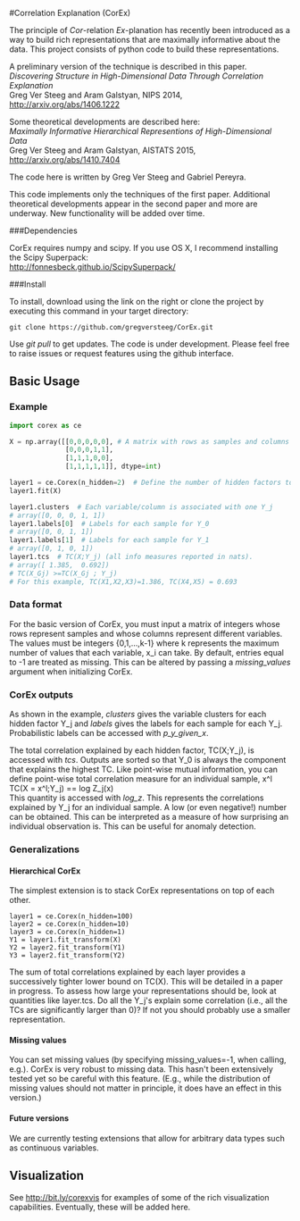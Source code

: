 #Correlation Explanation (CorEx)

The principle of *Cor*-relation *Ex*-planation has recently been introduced as a way to build rich representations that
are maximally informative about the data. This project consists of python code to build these representations.

A preliminary version of the technique is described in this paper.      
*Discovering Structure in High-Dimensional Data Through Correlation Explanation*    
Greg Ver Steeg and Aram Galstyan, NIPS 2014, http://arxiv.org/abs/1406.1222        

Some theoretical developments are described here:      
*Maximally Informative Hierarchical Representions of High-Dimensional Data*    
Greg Ver Steeg and Aram Galstyan, AISTATS 2015, http://arxiv.org/abs/1410.7404   

The code here is written by Greg Ver Steeg and Gabriel Pereyra. 

This code implements only the techniques of the first paper. Additional theoretical developments appear in the second paper and more are underway. New functionality will be added over time. 

###Dependencies

CorEx requires numpy and scipy. If you use OS X, I recommend installing the Scipy Superpack:             
http://fonnesbeck.github.io/ScipySuperpack/

###Install

To install, download using the link on the right or clone the project by executing this command in your target directory:
```
git clone https://github.com/gregversteeg/CorEx.git
```
Use *git pull* to get updates. The code is under development. 
Please feel free to raise issues or request features using the github interface. 

## Basic Usage

### Example

```python
import corex as ce

X = np.array([[0,0,0,0,0], # A matrix with rows as samples and columns as variables.
              [0,0,0,1,1],
              [1,1,1,0,0],
              [1,1,1,1,1]], dtype=int)

layer1 = ce.Corex(n_hidden=2)  # Define the number of hidden factors to use.
layer1.fit(X)

layer1.clusters  # Each variable/column is associated with one Y_j
# array([0, 0, 0, 1, 1])
layer1.labels[0]  # Labels for each sample for Y_0
# array([0, 0, 1, 1])
layer1.labels[1]  # Labels for each sample for Y_1
# array([0, 1, 0, 1])
layer1.tcs  # TC(X;Y_j) (all info measures reported in nats). 
# array([ 1.385,  0.692])
# TC(X_Gj) >=TC(X_Gj ; Y_j)
# For this example, TC(X1,X2,X3)=1.386, TC(X4,X5) = 0.693
```

### Data format

For the basic version of CorEx, you must input a matrix of integers whose rows represent samples and whose columns
represent different variables. The values must be integers {0,1,...,k-1} where k represents the maximum number of 
values that each variable, x_i can take. By default, entries equal to -1 are treated as missing. This can be 
altered by passing a *missing_values* argument when initializing CorEx. 

### CorEx outputs

As shown in the example, *clusters* gives the variable clusters for each hidden factor Y_j and 
*labels* gives the labels for each sample for each Y_j. 
Probabilistic labels can be accessed with *p_y_given_x*. 

The total correlation explained by each hidden factor, TC(X;Y_j), is accessed with *tcs*. Outputs are sorted
so that Y_0 is always the component that explains the highest TC. 
Like point-wise mutual information, you can define point-wise total correlation measure for an individual sample, x^l     
TC(X = x^l;Y_j) == log Z_j(x)   
This quantity is accessed with *log_z*. This represents the correlations explained by Y_j for an individual sample.
A low (or even negative!) number can be obtained. This can be interpreted as a measure of how surprising an individual
observation is. This can be useful for anomaly detection. 


### Generalizations

#### Hierarchical CorEx
The simplest extension is to stack CorEx representations on top of each other. 
```
layer1 = ce.Corex(n_hidden=100)
layer2 = ce.Corex(n_hidden=10)
layer3 = ce.Corex(n_hidden=1)
Y1 = layer1.fit_transform(X)
Y2 = layer2.fit_transform(Y1)
Y3 = layer2.fit_transform(Y2)
```
The sum of total correlations explained by each layer provides a successively tighter lower bound on TC(X). 
This will be detailed in a paper in progress. To assess how large your representations should be, look at quantities
like layer.tcs. Do all the Y_j's explain some correlation (i.e., all the TCs are significantly larger than 0)? If not
you should probably use a smaller representation.

#### Missing values
You can set missing values (by specifying missing_values=-1, when calling, e.g.). CorEx is very robust to missing data.
This hasn't been extensively tested yet so be careful with this feature. (E.g., while the distribution of missing values
should not matter in principle, it does have an effect in this version.)

#### Future versions
We are currently testing extensions that allow for arbitrary data types such as continuous variables. 

## Visualization

See http://bit.ly/corexvis for examples of some of the rich visualization capabilities. 
Eventually, these will be added here. 
